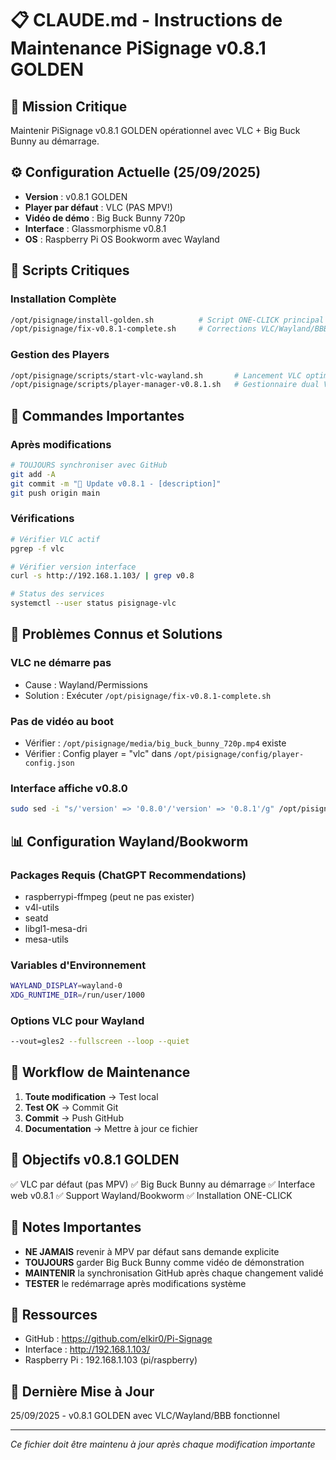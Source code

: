 # 📋 CLAUDE.md - Instructions de Maintenance PiSignage v0.8.1 GOLDEN

## 🎯 Mission Critique
Maintenir PiSignage v0.8.1 GOLDEN opérationnel avec VLC + Big Buck Bunny au démarrage.

## ⚙️ Configuration Actuelle (25/09/2025)
- **Version** : v0.8.1 GOLDEN
- **Player par défaut** : VLC (PAS MPV!)
- **Vidéo de démo** : Big Buck Bunny 720p
- **Interface** : Glassmorphisme v0.8.1
- **OS** : Raspberry Pi OS Bookworm avec Wayland

## 📂 Scripts Critiques

### Installation Complète
```bash
/opt/pisignage/install-golden.sh          # Script ONE-CLICK principal
/opt/pisignage/fix-v0.8.1-complete.sh     # Corrections VLC/Wayland/BBB
```

### Gestion des Players
```bash
/opt/pisignage/scripts/start-vlc-wayland.sh       # Lancement VLC optimisé
/opt/pisignage/scripts/player-manager-v0.8.1.sh   # Gestionnaire dual VLC/MPV
```

## 🚀 Commandes Importantes

### Après modifications
```bash
# TOUJOURS synchroniser avec GitHub
git add -A
git commit -m "🔧 Update v0.8.1 - [description]"
git push origin main
```

### Vérifications
```bash
# Vérifier VLC actif
pgrep -f vlc

# Vérifier version interface
curl -s http://192.168.1.103/ | grep v0.8

# Status des services
systemctl --user status pisignage-vlc
```

## 🐛 Problèmes Connus et Solutions

### VLC ne démarre pas
- Cause : Wayland/Permissions
- Solution : Exécuter `/opt/pisignage/fix-v0.8.1-complete.sh`

### Pas de vidéo au boot
- Vérifier : `/opt/pisignage/media/big_buck_bunny_720p.mp4` existe
- Vérifier : Config player = "vlc" dans `/opt/pisignage/config/player-config.json`

### Interface affiche v0.8.0
```bash
sudo sed -i "s/'version' => '0.8.0'/'version' => '0.8.1'/g" /opt/pisignage/web/index.php
```

## 📊 Configuration Wayland/Bookworm

### Packages Requis (ChatGPT Recommendations)
- raspberrypi-ffmpeg (peut ne pas exister)
- v4l-utils
- seatd
- libgl1-mesa-dri
- mesa-utils

### Variables d'Environnement
```bash
WAYLAND_DISPLAY=wayland-0
XDG_RUNTIME_DIR=/run/user/1000
```

### Options VLC pour Wayland
```bash
--vout=gles2 --fullscreen --loop --quiet
```

## 🔄 Workflow de Maintenance

1. **Toute modification** → Test local
2. **Test OK** → Commit Git
3. **Commit** → Push GitHub
4. **Documentation** → Mettre à jour ce fichier

## 🎯 Objectifs v0.8.1 GOLDEN

✅ VLC par défaut (pas MPV)
✅ Big Buck Bunny au démarrage
✅ Interface web v0.8.1
✅ Support Wayland/Bookworm
✅ Installation ONE-CLICK

## 📝 Notes Importantes

- **NE JAMAIS** revenir à MPV par défaut sans demande explicite
- **TOUJOURS** garder Big Buck Bunny comme vidéo de démonstration
- **MAINTENIR** la synchronisation GitHub après chaque changement validé
- **TESTER** le redémarrage après modifications système

## 🔗 Ressources

- GitHub : https://github.com/elkir0/Pi-Signage
- Interface : http://192.168.1.103/
- Raspberry Pi : 192.168.1.103 (pi/raspberry)

## 📅 Dernière Mise à Jour
25/09/2025 - v0.8.1 GOLDEN avec VLC/Wayland/BBB fonctionnel

---
*Ce fichier doit être maintenu à jour après chaque modification importante*